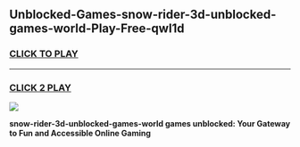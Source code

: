 
## Unblocked-Games-snow-rider-3d-unblocked-games-world-Play-Free-qwl1d
<h3>
<a href="https://premium76.site?title=snow-rider-3d-unblocked-games-world&ref=20A">CLICK TO PLAY</a></h3>
<hr>

<h3>
<a href="https://premium76.site?title=snow-rider-3d-unblocked-games-world&ref=20A">CLICK 2 PLAY</a>
  
</h3>

<a href="https://premium76.site?title=snow-rider-3d-unblocked-games-world&ref=20A"><img src="https://clearcache.store/games.png"></a>


**snow-rider-3d-unblocked-games-world games unblocked: Your Gateway to Fun and Accessible Online Gaming**
